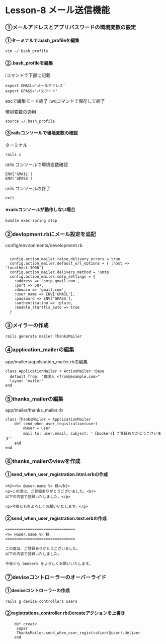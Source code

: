 # Lesson-8 メール送信機能
### ①メールアドレスとアプリパスワードの環境変数の設定
#### ①ターミナルで.bash_profileを編集
```
vim ~/.bash_profile
```
#### ②.bash_profileを編集
iコマンドで下部に記載
```
export GMAIL='メールアドレス'
export GPASS='パスワード'
```
escで編集モード終了
:wqコマンドで保存して終了

環境変数の適用
```
source ~/.bash_profile
```
#### ③railsコンソールで環境変数の確認
ターミナル
```
rails c
```
rails コンソールで環境変数確認
```
ENV['GMAIL']
ENV['GPASS']
```
rails コンソールの終了
```
exit
```
#### ※railsコンソールが動作しない場合
```
bundle exec spring stop
```
### ②devlopment.rbにメール設定を追記
config/environments/development.rb
```

  config.action_mailer.raise_delivery_errors = true
  config.action_mailer.default_url_options = { :host => 'localhost:3000'}
  config.action_mailer.delivery_method = :smtp
  config.action_mailer.smtp_settings = {
    :address => 'smtp.gmail.com',
    :port => 587,
    :domain => 'gmail.com',
    :user_name => ENV['GMAIL'],
    :password => ENV['GPASS'],
    :authentication => :plain,
    :enable_starttls_auto => true
  }

```
### ③メイラーの作成
```
rails generate mailer ThanksMailer
```
### ④application_mailerの編集
app/mailers/application_mailer.rbの編集
```
class ApplicationMailer < ActionMailer::Base
  default from: "管理人 <from@example.com>"
  layout 'mailer'
end
```
### ⑤thanks_mailerの編集
app/mailer/thanks_mailer.rb
```
class ThanksMailer < ApplicationMailer
    def send_when_user_registration(user)
        @user = user
        mail to: user.email, subject: '【bookers】ご登録ありがとうございます'
    end
end
```
### ⑥thanks_mailerのviewを作成
#### ①send_when_user_registration.html.erbの作成
```
<h2><%= @user.name %> 様</h2>
<p>この度は、ご登録ありがとうございました。<br>
以下の内容で登録いたしました。</p>

<p>今後ともをよろしくお願いいたします。</p>
```
#### ②send_when_user_registration.text.erbの作成
```
===============================
<%= @user.name %> 様
===============================

この度は、ご登録ありがとうございました。
以下の内容で登録いたしました。

今後とも bookers をよろしくお願いいたします。
```
### ⑦deviseコントローラーのオーバーライド
#### ①deviseコントローラーの作成
```
rails g devise:controllers users
```
#### ②registrations_controller.rbのcreateアクションを上書き
```
    def create
     super
     ThanksMailer.send_when_user_registration(@user).deliver 
    end
```